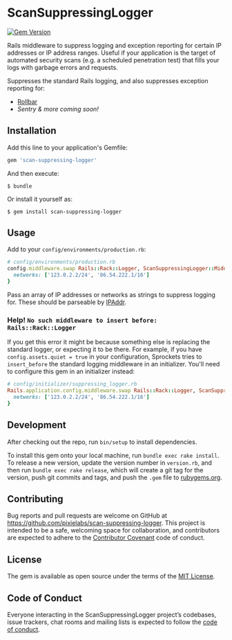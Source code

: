 # ScanSuppressingLogger

[![Gem Version](https://badge.fury.io/rb/scan-suppressing-logger.svg)](https://badge.fury.io/rb/scan-suppressing-logger)

Rails middleware to suppress logging and exception reporting for certain IP
addresses or IP address ranges. Useful if your application is the target of
automated security scans (e.g. a scheduled penetration test) that fills your
logs with garbage errors and requests.

Suppresses the standard Rails logging, and also suppresses exception reporting
for:

 - [Rollbar](https://rollbar.com)
 - _Sentry & more coming soon!_

## Installation

Add this line to your application's Gemfile:

```ruby
gem 'scan-suppressing-logger'
```

And then execute:

    $ bundle

Or install it yourself as:

    $ gem install scan-suppressing-logger

## Usage

Add to your `config/environments/production.rb`:

```ruby
# config/environments/production.rb
config.middleware.swap Rails::Rack::Logger, ScanSuppressingLogger::Middleware, {
  networks: ['123.0.2.2/24', '86.54.222.1/16']
}
```

Pass an array of IP addresses or networks as strings to suppress logging for.
These should be parseable by
[IPAddr](https://ruby-doc.org/stdlib-2.6.3/libdoc/ipaddr/rdoc/IPAddr.html).

### Help! `No such middleware to insert before: Rails::Rack::Logger`

If you get this error it might be because something else is replacing the
standard logger, or expecting it to be there. For example, if you have
`config.assets.quiet = true` in your configuration, Sprockets tries to
`insert_before` the standard logging middleware in an initializer. You'll need
to configure this gem in an initializer instead:

```ruby
# config/initializer/suppressing_logger.rb
Rails.application.config.middleware.swap Rails::Rack::Logger, ScanSuppressingLogger::Middleware, {
  networks: ['123.0.2.2/24', '86.54.222.1/16']
}
```

## Development

After checking out the repo, run `bin/setup` to install dependencies.

To install this gem onto your local machine, run `bundle exec rake install`. To
release a new version, update the version number in `version.rb`, and then run
`bundle exec rake release`, which will create a git tag for the version, push
git commits and tags, and push the `.gem` file to
[rubygems.org](https://rubygems.org).

## Contributing

Bug reports and pull requests are welcome on GitHub at
https://github.com/pixielabs/scan-suppressing-logger. This project is intended to
be a safe, welcoming space for collaboration, and contributors are expected to
adhere to the [Contributor Covenant](http://contributor-covenant.org) code of
conduct.

## License

The gem is available as open source under the terms of the [MIT
License](https://opensource.org/licenses/MIT).

## Code of Conduct

Everyone interacting in the ScanSuppressingLogger project’s codebases, issue
trackers, chat rooms and mailing lists is expected to follow the [code of
conduct](https://github.com/jalada/scan-suppressing-logger/blob/master/CODE_OF_CONDUCT.md).
